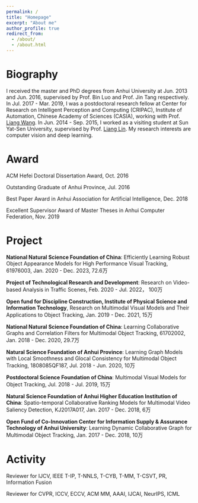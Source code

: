 ```yaml
---
permalink: /
title: "Homepage"
excerpt: "About me"
author_profile: true
redirect_from: 
  - /about/
  - /about.html
---
```


Biography
======
I received the master and PhD degrees from Anhui University at Jun. 2013 and Jun. 2016, supervised by Prof. Bin Luo and Prof. Jin Tang respectively. In Jul. 2017 - Mar. 2019, I was a postdoctoral research fellow at Center for Research on Intelligent Perception and Computing (CRIPAC), Institute of Automation, Chinese Academy of Sciences (CASIA), working with Prof. [Liang Wang](http://www.cbsr.ia.ac.cn/users/liangwang/). In Jun. 2014 - Sep. 2015, I worked as a visiting student at Sun Yat-Sen University, supervised by Prof. [Liang Lin](http://www.linliang.net/). My research interests are computer vision and deep learning.


Award
======
ACM Hefei Doctoral Dissertation Award, Oct. 2016

Outstanding Graduate of Anhui Province, Jul. 2016

Best Paper Award in Anhui Association for Artificial Intelligence, Dec. 2018

Excellent Supervisor Award of Master Theses in Anhui Computer Federation, Nov. 2019

Project
======
**National Natural Science Foundation of China**: Efficiently Learning Robust Object Appearance Models for High Performance Visual Tracking, 61976003, Jan. 2020 - Dec. 2023, 72.6万

**Project of Technological Research and Development**: Research on Video-based Analysis in Traffic Scenes, Feb. 2020 - Jul. 2022， 100万

**Open fund for Discipline Construction, Institute of Physical Science and Information Technology**, Research on Multimodal Visual Models and Their Applications to Object Tracking, Jan. 2019 - Dec. 2021, 15万

**National Natural Science Foundation of China**: Learning Collaborative Graphs and Correlation Filters for Multimodal Object Tracking, 61702002, Jan. 2018 - Dec. 2020, 29.7万

**Natural Science Foundation of Anhui Province**:  Learning Graph Models with Local Smoothness and Glocal Consistency for Multimodal Object Tracking, 1808085QF187, Jul. 2018 - Jun. 2020, 10万

**Postdoctoral Science Foundation of China**: Multimodal Visual Models for Object Tracking, Jul. 2018 - Jul. 2019, 15万

**Natural Science Foundation of Anhui Higher Education Institution of China**: Spatio-temporal Collaborative Ranking Models for Multimodal Video Saliency Detection, KJ2017A017, Jan. 2017 - Dec. 2018, 6万

**Open Fund of Co-Innovation Center for Information Supply & Assurance Technology of Anhui University**: Learning Dynamic Collaborative Graph for Multimodal Object Tracking, Jan. 2017 - Dec. 2018, 10万



Activity
======
Reviewer for IJCV, IEEE T-IP, T-NNLS, T-CYB, T-MM, T-CSVT, PR, Information Fusion

Reviewer for CVPR, ICCV, ECCV, ACM MM, AAAI, IJCAI, NeurIPS, ICML

